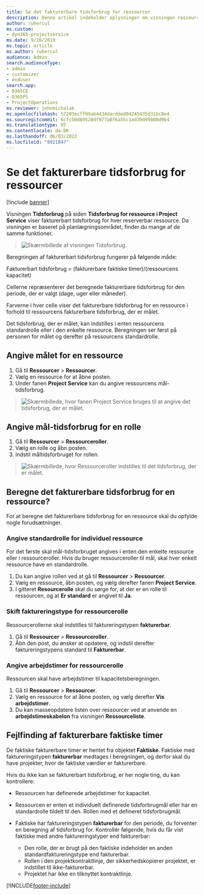 ```yaml
---
title: Se det fakturerbare tidsforbrug for ressourcer
description: Denne artikel indeholder oplysninger om visningen ressourceforbrug.
author: ruhercul
ms.custom:
- dyn365-projectservice
ms.date: 9/26/2019
ms.topic: article
ms.author: ruhercul
audience: Admin
search.audienceType:
- admin
- customizer
- enduser
search.app:
- D365CE
- D365PS
- ProjectOperations
ms.reviewer: johnmichalak
ms.openlocfilehash: 57203ecff99ab4434dacdded04245435d31bc8e4
ms.sourcegitcommit: 6cfc50d89528df977a8f6a55c1ad39d99800d9b4
ms.translationtype: HT
ms.contentlocale: da-DK
ms.lasthandoff: 06/03/2022
ms.locfileid: "8921847"
---
```

# <a name="view-chargeable-utilization-for-resources"></a>Se det fakturerbare tidsforbrug for ressourcer

[!include [banner](../includes/psa-now-project-operations.md)]
 
Visningen **Tidsforbrug** på siden **Tidsforbrug for ressource i Project Service** viser fakturerbart tidsforbrug for hver reserverbar ressource. Da visningen er baseret på planlægningsområdet, finder du mange af de samme funktioner.

> ![Skærmbillede af visningen Tidsforbrug.](media/FAQ-utilization-1.png)
 

Beregningen af fakturerbart tidsforbrug fungerer på følgende måde:

   Fakturerbart tidsforbrug = (fakturerbare faktiske timer)/(ressourcens kapacitet)

Cellerne repræsenterer det beregnede fakturerbare tidsforbrug for den periode, der er valgt (dage, uger eller måneder).

Farverne i hver celle viser det fakturerbare tidsforbrug for en ressource i forhold til ressourcens fakturerbare tidsforbrug, der er målet. 

Det tidsforbrug, der er målet, kan indstilles i enten ressourcens standardrolle eller i den enkelte ressource. Beregningen ser først på personen for målet og derefter på ressourcens standardrolle.

## <a name="set-target-on-a-resource"></a>Angive målet for en ressource

1. Gå til **Ressourcer** \> **Ressourcer**. 
2. Vælg en ressource for at åbne posten. 
3. Under fanen **Project Service** kan du angive ressourcens mål-tidsforbrug.

> ![Skærmbillede, hvor fanen Project Service bruges til at angive det tidsforbrug, der er målet.](media/FAQ-utilization-2.png)
 
## <a name="set-target-utilization-on-a-role"></a>Angive mål-tidsforbrug for en rolle

1. Gå til **Ressourcer** \> **Ressourceroller**. 
2. Vælg en rolle og åbn posten. 
3. Indstil måltidsforbruget for rollen.

> ![Skærmbillede, hvor Ressourceroller indstilles til det tidsforbrug, der er målet.](media/FAQ-utilization-3.png)
 
## <a name="calculate-chargeable-utilization-for-a-resource"></a>Beregne det fakturerbare tidsforbrug for en ressource?

For at beregne det fakturerbare tidsforbrug for en ressource skal du opfylde nogle forudsætninger. 

### <a name="set-default-role-for-individual-resource"></a>Angive standardrolle for individuel ressource

For det første skal mål-tidsforbruget angives i enten den enkelte ressource eller i ressourceroller. Hvis du bruger ressourceroller til mål, skal hver enkelt ressource have en standardrolle. 

1. Du kan angive rollen ved at gå til **Ressourcer** \> **Ressourcer**. 
2. Vælg en ressource, åbn posten, og vælg derefter fanen **Project Service**. 
3. I gitteret **Resourcerolle** skal du sørge for, at der er en rolle til ressourcen, og at **Er standard** er angivet til **Ja**.
 
### <a name="change-billing-type-for-resource-role"></a>Skift faktureringstype for ressourcerolle

Ressourcerollerne skal indstilles til faktureringstypen **fakturerbar**. 

1. Gå til **Ressourcer** \> **Ressourceroller**. 
2. Åbn den post, du ønsker at opdatere, og indstil derefter faktureringstypens standard til **Fakturerbar**.

### <a name="set-working-hours-for-resource-role"></a>Angive arbejdstimer for ressourcerolle
 
Ressourcen skal have arbejdstimer til kapacitetsberegningen. 

1. Gå til **Ressourcer** \> **Ressourcer**. 
2. Vælg en ressource for at åbne posten, og vælg derefter **Vis arbejdstimer**. 
3. Du kan masseopdatere listen over ressourcer ved at anvende en **arbejdstimeskabelon** fra visningen **Ressourceliste**.

## <a name="troubleshooting-chargeable-actual-hours"></a>Fejlfinding af fakturerbare faktiske timer

De faktiske fakturerbare timer er hentet fra objektet **Faktiske**. Faktiske med faktureringstypen **fakturerbar** medtages i beregningen, og derfor skal du have projekter, hvor de faktiske værdier er fakturerbare.

Hvis du ikke kan se fakturerbart tidsforbrug, er her nogle ting, du kan kontrollere:

- Ressourcen har definerede arbejdstimer for kapacitet.
- Ressourcen er enten et individuelt definerede tidsforbrugmål eller har en standardrolle tildelt til den. Rollen med et defineret tidsforbrugmål.
- Faktiske har faktureringstypen **fakturerbar** for den periode, du forventer en beregning af tidsforbrug for. Kontrollér følgende, hvis du får vist faktiske med andre faktureringstyper end fakturerbar:

  - Den rolle, der er brugt på den faktiske indeholder en anden standardfaktureringstype end fakturerbar.
  - Rollen i den projektkontraktlinje, der sikkerhedskopierer projektet, er indstillet til ikke-fakturerbar.
  - Projektet har ikke en tilknyttet kontraktlinje.



[!INCLUDE[footer-include](../includes/footer-banner.md)]

